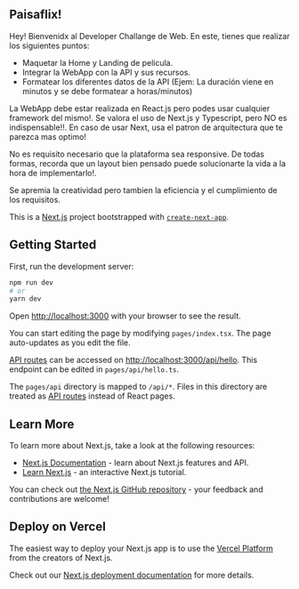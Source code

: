 ## Paisaflix!

Hey! Bienvenidx al Developer Challange de Web.
En este, tienes que realizar los siguientes puntos:

- Maquetar la Home y Landing de pelicula.
- Integrar la WebApp con la API y sus recursos.
- Formatear los diferentes datos de la API (Ejem: La duración viene en minutos y se debe formatear a horas/minutos)

La WebApp debe estar realizada en React.js pero podes usar cualquier framework del mismo!.
Se valora el uso de Next.js y Typescript, pero NO es indispensable!!.
En caso de usar Next, usa el patron de arquitectura que te parezca mas optimo!

No es requisito necesario que la plataforma sea responsive. De todas formas, recorda que un layout bien pensado puede solucionarte la vida a la hora de implementarlo!.

Se apremia la creatividad pero tambien la eficiencia y el cumplimiento de los requisitos.

This is a [Next.js](https://nextjs.org/) project bootstrapped with [`create-next-app`](https://github.com/vercel/next.js/tree/canary/packages/create-next-app).

## Getting Started

First, run the development server:

```bash
npm run dev
# or
yarn dev
```

Open [http://localhost:3000](http://localhost:3000) with your browser to see the result.

You can start editing the page by modifying `pages/index.tsx`. The page auto-updates as you edit the file.

[API routes](https://nextjs.org/docs/api-routes/introduction) can be accessed on [http://localhost:3000/api/hello](http://localhost:3000/api/hello). This endpoint can be edited in `pages/api/hello.ts`.

The `pages/api` directory is mapped to `/api/*`. Files in this directory are treated as [API routes](https://nextjs.org/docs/api-routes/introduction) instead of React pages.

## Learn More

To learn more about Next.js, take a look at the following resources:

- [Next.js Documentation](https://nextjs.org/docs) - learn about Next.js features and API.
- [Learn Next.js](https://nextjs.org/learn) - an interactive Next.js tutorial.

You can check out [the Next.js GitHub repository](https://github.com/vercel/next.js/) - your feedback and contributions are welcome!

## Deploy on Vercel

The easiest way to deploy your Next.js app is to use the [Vercel Platform](https://vercel.com/new?utm_medium=default-template&filter=next.js&utm_source=create-next-app&utm_campaign=create-next-app-readme) from the creators of Next.js.

Check out our [Next.js deployment documentation](https://nextjs.org/docs/deployment) for more details.

